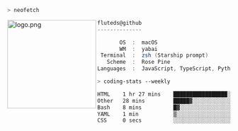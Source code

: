 ```zsh
> neofetch
```

<!--img align="left" src="https://github.com/fluteds.png" alt="logo.png" width="200"/>-->
<img align="left" src="https://external-content.duckduckgo.com/iu/?u=https%3A%2F%2F78.media.tumblr.com%2F975fca5f82161b190efdcaa05ffbd4ec%2Ftumblr_p6q6m9TJF01x3p3jmo1_500.png&f=1&nofb=1" alt="logo.png" width="200"/>

```csharp
fluteds@github
--------------

       OS  :  macOS
       WM  :  yabai
 Terminal  :  zsh (Starship prompt)  
   Scheme  :  Rose Pine  
Languages  :  JavaScript, TypeScript, Python, HTML, CSS  

```

```zsh
> coding-stats --weekly
```

<!--START_SECTION:waka-->

```txt
HTML    1 hr 27 mins    █████████████████░░░░░░░░   68.48 %
Other   28 mins         █████▓░░░░░░░░░░░░░░░░░░░   22.65 %
Bash    8 mins          █▓░░░░░░░░░░░░░░░░░░░░░░░   06.55 %
YAML    1 min           ▒░░░░░░░░░░░░░░░░░░░░░░░░   01.46 %
CSS     0 secs          ░░░░░░░░░░░░░░░░░░░░░░░░░   00.65 %
```

<!--END_SECTION:waka-->
